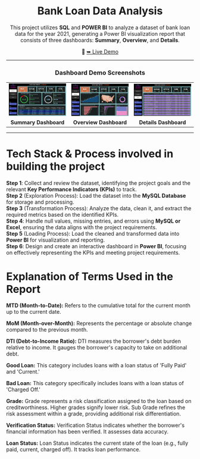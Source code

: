 <div align="center">

# Bank Loan Data Analysis

This project utilizes **SQL** and **POWER BI** to analyze a dataset of  bank loan data for the year 2021, generating a Power BI visualization report that consists of three dashboards: **Summary**, **Overview**, and **Details**.

🔗 [➥ Live Demo](your-live-demo-link-here)

---

### Dashboard Demo Screenshots

<table>
    <tr>
        <td><img src="https://github.com/irahul32/Bank-Loan-Report/blob/main/Sample%20screenshots/summary.png" alt="Summary Dashboard" width="300"/></td>
        <td><img src="https://github.com/irahul32/Bank-Loan-Report/blob/main/Sample%20screenshots/overview.png" alt="Overview Dashboard" width="300"/></td>
        <td><img src="https://github.com/irahul32/Bank-Loan-Report/blob/main/Sample%20screenshots/details.png" alt="Details Dashboard" width="300"/></td>
    </tr>
    <tr>
        <td align="center"><b>Summary Dashboard</b></td>
        <td align="center"><b>Overview Dashboard</b></td>
        <td align="center"><b>Details Dashboard</b></td>
    </tr>
</table>

---

</div>

# Tech Stack & Process involved in building the project
**Step 1**: Collect and review the dataset, identifying the project goals and the relevant **Key Performance Indicators (KPIs)** to track.<br>
**Step 2** (Exploration Process): Load the dataset into the **MySQL Database** for storage and processing.<br>
**Step 3** (Transformation Process): Analyze the data, clean it, and extract the required metrics based on the identified KPIs.<br>
**Step 4**: Handle null values, missing entries, and errors using **MySQL or Excel**, ensuring the data aligns with the project requirements.<br>
**Step 5** (Loading Process): Load the cleaned and transformed data into **Power BI** for visualization and reporting.<br>
**Step 6**: Design and create an interactive dashboard in **Power BI**, focusing on effectively representing the KPIs and meeting project requirements.

# Explanation of Terms Used in the Report
**MTD (Month-to-Date):** Refers to the cumulative total for the current month up to the current date.

**MoM (Month-over-Month):** Represents the percentage or absolute change compared to the previous month.

**DTI (Debt-to-Income Ratio):** DTI measures the borrower's debt burden relative to income. It gauges the borrower's capacity to take on additional debt.

**Good Loan:** This category includes loans with a loan status of 'Fully Paid' and 'Current.'

**Bad Loan:** This category specifically includes loans with a loan status of 'Charged Off.'

**Grade:** Grade represents a risk classification assigned to the loan based on creditworthiness. Higher grades signify lower risk. Sub Grade refines the risk assessment within a grade, providing additional risk differentiation.

**Verification Status:** Verification Status indicates whether the borrower's financial information has been verified. It assesses data accuracy.

**Loan Status:** Loan Status indicates the current state of the loan (e.g., fully paid, current, charged off). It tracks loan performance.
